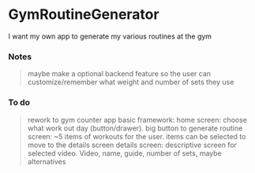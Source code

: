# GymRoutineGenerator

I want my own app to generate my various routines at the gym

### Notes

> maybe make a optional backend feature so the user can customize/remember what weight and number of sets they use

### To do

> rework to gym counter app
> basic framework:
> home screen: choose what work out day (button/drawer). big button to generate
> routine screen: ~5 items of workouts for the user. items can be selected to move to the details screen
> details screen: descriptive screen for selected video. Video, name, guide, number of sets, maybe alternatives
